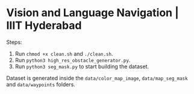 # Vision and Language Navigation | IIIT Hyderabad

Steps: 
1. Run `chmod +x clean.sh` and `./clean.sh`.
2. Run `python3 high_res_obstacle_generator.py`.
2. Run `python3 seg_mask.py` to start building the dataset.

Dataset is generated inside the `data/color_map_image`, `data/map_seg_mask` and `data/waypoints` folders.

